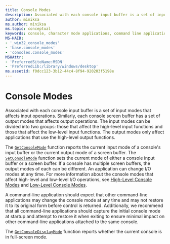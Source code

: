 ```yaml
---
title: Console Modes
description: Associated with each console input buffer is a set of input modes that affects input operations.
author: miniksa
ms.author: miniksa
ms.topic: conceptual
keywords: console, character mode applications, command line applications, terminal applications, console api
MS-HAID:
- '_win32_console_modes'
- 'base.console_modes'
- 'consoles.console_modes'
MSHAttr:
- 'PreferredSiteName:MSDN'
- 'PreferredLib:/library/windows/desktop'
ms.assetid: f0dcc123-3b12-44c4-8f94-920203f5198e
---
```


# Console Modes

Associated with each console input buffer is a set of input modes that affects input operations. Similarly, each console screen buffer has a set of output modes that affects output operations. The input modes can be divided into two groups: those that affect the high-level input functions and those that affect the low-level input functions. The output modes only affect applications that use the high-level output functions.

The [`GetConsoleMode`](getconsolemode.md) function reports the current input mode of a console's input buffer or the current output mode of a screen buffer. The [`SetConsoleMode`](setconsolemode.md) function sets the current mode of either a console input buffer or a screen buffer. If a console has multiple screen buffers, the output modes of each can be different. An application can change I/O modes at any time. For more information about the console modes that affect high-level and low-level I/O operations, see [High-Level Console Modes](high-level-console-modes.md) and [Low-Level Console Modes](low-level-console-modes.md).

A command-line application should expect that other command-line applications may change the console mode at any time and may not restore it to its original form before control is returned. Additionally, we recommend that all command-line applications should capture the initial console mode at startup and attempt to restore it when exiting to ensure minimal impact on other command-line applications attached to the same console.

The [`GetConsoleDisplayMode`](getconsoledisplaymode.md) function reports whether the current console is in full-screen mode.
